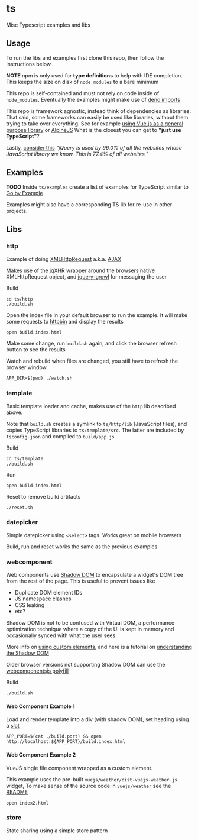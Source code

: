 # ts

Misc Typescript examples and libs 


## Usage

To run the libs and examples first clone this repo,
then follow the instructions below 

**NOTE** npm is only used for **type definitions** to help with IDE completion.
This keeps the size on disk of `node_modules` to a bare minimum 

This repo is self-contained and must not rely on code inside of `node_modules`.
Eventually the examples might make use of 
[deno imports](https://deno.land/manual/examples/import_export)

This repo is framework agnostic, instead think of dependencies as libraries.
That said, some frameworks can easily be used like libraries, 
without them trying to take over everything. See for example 
[using Vue.js as a general purpose library](https://blog.logrocket.com/use-vue-js-general-purpose-javascript-library)
or [AlpineJS](https://github.com/alpinejs/alpine)
What is the closest you can get to **"just use TypeScript"**?

Lastly, [consider this](https://w3techs.com/technologies/details/js-jquery)
*"jQuery is used by 96.0% of all the websites whose JavaScript library we know. 
This is 77.4% of all websites."*


## Examples

**TODO** Inside `ts/examples` create a list of examples for TypeScript 
similar to [Go by Example](https://gobyexample.com/)

Examples might also have a corresponding TS lib for re-use in other projects.


## Libs

### http

Example of doing [XMLHttpRequest](https://developer.mozilla.org/en-US/docs/Web/API/XMLHttpRequest)
a.k.a. [AJAX](https://developer.mozilla.org/en-US/docs/Glossary/AJAX)  

Makes use of the [jqXHR](https://api.jquery.com/jquery.ajax) wrapper 
around the browsers native XMLHttpRequest object, and 
[jquery-growl](https://github.com/ksylvest/jquery-growl) for messaging the user

Build

    cd ts/http
    ./build.sh
    
Open the index file in your default browser to run the example.
It will make some requests to [httpbin](https://httpbin.org)
and display the results

    open build.index.html

Make some change, run `build.sh` again, 
and click the browser refresh button to see the results

Watch and rebuild when files are changed,
you still have to refresh the browser window

    APP_DIR=$(pwd) ./watch.sh


### template

Basic template loader and cache, makes use of the `http` lib described above.

Note that `build.sh` creates a symlink to `ts/http/lib` (JavaScript files),
and copies TypeScript libraries to `ts/template/src`.
The latter are included by `tsconfig.json` and compiled to `build/app.js` 

Build

    cd ts/template
    ./build.sh
 
Run

    open build.index.html
    
Reset to remove build artifacts

    ./reset.sh
   
   
### datepicker

Simple datepicker using `<select>` tags.
Works great on mobile browsers

Build, run and reset works the same as the previous examples


### webcomponent

Web components use [Shadow DOM](https://developers.google.com/web/fundamentals/web-components/shadowdom)
to encapsulate a widget's DOM tree from the rest of the page.
This is useful to prevent issues like
- Duplicate DOM element IDs
- JS namespace clashes
- CSS leaking
- etc?

Shadow DOM is not to be confused with Virtual DOM, a performance optimization 
technique where a copy of the UI is kept in memory and occasionally synced 
with what the user sees. 

More info on 
[using custom elements](https://developers.google.com/web/fundamentals/web-components/customelements),
and here is a tutorial on 
[understanding the Shadow DOM](https://blog.logrocket.com/understanding-shadow-dom-v1-fa9b81ebe3ac)

Older browser versions not supporting Shadow DOM can use the
[webcomponentsjs polyfill](https://github.com/webcomponents/polyfills/tree/master/packages/webcomponentsjs)

Build

    ./build.sh
    
#### Web Component Example 1

Load and render template into a div (with shadow DOM), set heading using a 
[slot](https://developer.mozilla.org/en-US/docs/Web/Web_Components/Using_templates_and_slots)

    APP_PORT=$(cat ./build.port) && open http://localhost:${APP_PORT}/build.index.html

#### Web Component Example 2

VueJS single file component wrapped as a custom element.

This example uses the pre-built `vuejs/weather/dist-vuejs-weather.js` widget,
To make sense of the source code in `vuejs/weather` see the
[README](https://github.com/mozey/ts/tree/main/webcomponent/vuejs)

    open index2.html
    

### [store](https://github.com/mozey/ts/tree/main/store) 

State sharing using a simple store pattern 


